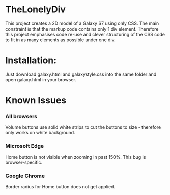 # TheLonelyDiv

This project creates a 2D model of a Galaxy S7 using only CSS. The main constraint is that the markup code contains only 1 div element.
Therefore this project emphasises code re-use and clever structuring of the CSS code to fit in as many elements as possible under one div.

# Installation:
Just download galaxy.html and galaxystyle.css into the same folder and open galaxy.html in your browser.



# Known Issues

### All browsers
Volume buttons use solid white strips to cut the buttons to size - therefore only works on white background.
### Microsoft Edge
Home button is not visible when zooming in past 150%. This bug is browser-specific.
### Google Chrome
Border radius for Home button does not get applied.
